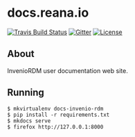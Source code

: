 # docs.reana.io

[![Travis Build Status](https://img.shields.io/travis/inveniosoftware/docs-invenio-rdm.svg)](https://travis-ci.org/inveniosoftware/docs-invenio-rdm.svg) [![Gitter](https://badges.gitter.im/Join%20Chat.svg)](https://gitter.im/inveniosoftware/InvenioRDM?utm_source=badge&utm_medium=badge&utm_campaign=pr-badge) [![License](https://img.shields.io/github/license/inveniosoftware/InvenioRDM.svg)](https://github.com/inveniosoftware/docs-invenio-rdm/blob/master/LICENSE)

## About

InvenioRDM user documentation web site.

## Running

```console
$ mkvirtualenv docs-invenio-rdm
$ pip install -r requirements.txt
$ mkdocs serve
$ firefox http://127.0.0.1:8000
```

